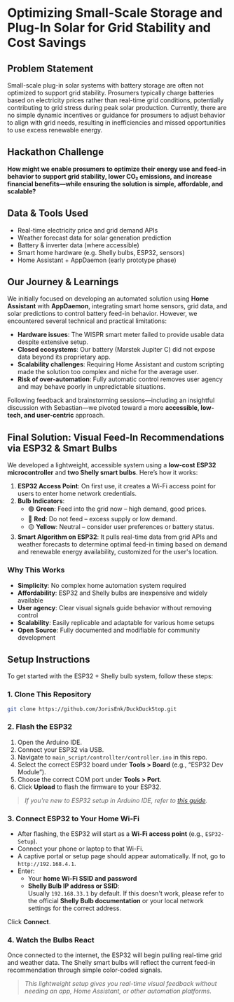 # Optimizing Small-Scale Storage and Plug-In Solar for Grid Stability and Cost Savings

## Problem Statement  
Small-scale plug-in solar systems with battery storage are often not optimized to support grid stability. Prosumers typically charge batteries based on electricity prices rather than real-time grid conditions, potentially contributing to grid stress during peak solar production. Currently, there are no simple dynamic incentives or guidance for prosumers to adjust behavior to align with grid needs, resulting in inefficiencies and missed opportunities to use excess renewable energy.

## Hackathon Challenge  
**How might we enable prosumers to optimize their energy use and feed-in behavior to support grid stability, lower CO₂ emissions, and increase financial benefits—while ensuring the solution is simple, affordable, and scalable?**

## Data & Tools Used
- Real-time electricity price and grid demand APIs  
- Weather forecast data for solar generation prediction  
- Battery & inverter data (where accessible)  
- Smart home hardware (e.g. Shelly bulbs, ESP32, sensors)  
- Home Assistant + AppDaemon (early prototype phase)

## Our Journey & Learnings

We initially focused on developing an automated solution using **Home Assistant** with **AppDaemon**, integrating smart home sensors, grid data, and solar predictions to control battery feed-in behavior. However, we encountered several technical and practical limitations:

- **Hardware issues**: The WISPR smart meter failed to provide usable data despite extensive setup.  
- **Closed ecosystems**: Our battery (Marstek Jupiter C) did not expose data beyond its proprietary app.  
- **Scalability challenges**: Requiring Home Assistant and custom scripting made the solution too complex and niche for the average user.  
- **Risk of over-automation**: Fully automatic control removes user agency and may behave poorly in unpredictable situations.

Following feedback and brainstorming sessions—including an insightful discussion with Sebastian—we pivoted toward a more **accessible, low-tech, and user-centric** approach.

## Final Solution: Visual Feed-In Recommendations via ESP32 & Smart Bulbs

We developed a lightweight, accessible system using a **low-cost ESP32 microcontroller** and **two Shelly smart bulbs**. Here’s how it works:

1. **ESP32 Access Point**: On first use, it creates a Wi-Fi access point for users to enter home network credentials.
2. **Bulb Indicators**:
   - 🟢 **Green**: Feed into the grid now – high demand, good prices.
   - 🔴 **Red**: Do not feed – excess supply or low demand.
   - 🟡 **Yellow**: Neutral – consider user preferences or battery status.
3. **Smart Algorithm on ESP32**: It pulls real-time data from grid APIs and weather forecasts to determine optimal feed-in timing based on demand and renewable energy availability, customized for the user's location.

### Why This Works
- **Simplicity**: No complex home automation system required  
- **Affordability**: ESP32 and Shelly bulbs are inexpensive and widely available  
- **User agency**: Clear visual signals guide behavior without removing control  
- **Scalability**: Easily replicable and adaptable for various home setups  
- **Open Source**: Fully documented and modifiable for community development

## Setup Instructions

To get started with the ESP32 + Shelly bulb system, follow these steps:

### 1. Clone This Repository

```bash
git clone https://github.com/JorisEnk/DuckDuckStop.git
```

### 2. Flash the ESP32

1. Open the Arduino IDE.
2. Connect your ESP32 via USB.
3. Navigate to `main_script/controllter/controller.ino` in this repo.
4. Select the correct ESP32 board under **Tools > Board** (e.g., “ESP32 Dev Module”).
5. Choose the correct COM port under **Tools > Port**.
6. Click **Upload** to flash the firmware to your ESP32.

>  *If you're new to ESP32 setup in Arduino IDE, refer to [this guide](https://randomnerdtutorials.com/installing-the-esp32-board-in-arduino-ide-windows-instructions/).*

### 3. Connect ESP32 to Your Home Wi-Fi

- After flashing, the ESP32 will start as a **Wi-Fi access point** (e.g., `ESP32-Setup`).
- Connect your phone or laptop to that Wi-Fi.
- A captive portal or setup page should appear automatically. If not, go to `http://192.168.4.1`.
- Enter:
  - Your **home Wi-Fi SSID and password**
  - **Shelly Bulb IP address or SSID**:  
    Usually `192.168.33.1` by default. If this doesn't work, please refer to the official **Shelly Bulb documentation** or your local network settings for the correct address.

Click **Connect**.

### 4. Watch the Bulbs React
Once connected to the internet, the ESP32 will begin pulling real-time grid and weather data. The Shelly smart bulbs will reflect the current feed-in recommendation through simple color-coded signals.

>  *This lightweight setup gives you real-time visual feedback without needing an app, Home Assistant, or other automation platforms.*

